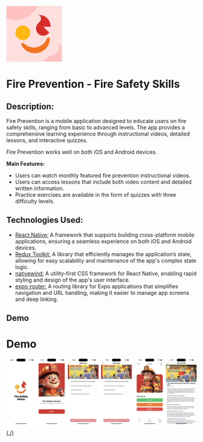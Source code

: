 ![Logo](./assets/images/fire-prevent/Logo_App.png)

# Fire Prevention - Fire Safety Skills

## Description:
Fire Prevention is a mobile application designed to educate users on fire safety skills, ranging from basic to advanced levels. The app provides a comprehensive learning experience through instructional videos, detailed lessons, and interactive quizzes.

Fire Prevention works well on both iOS and Android devices.

**Main Features:**
- Users can watch monthly featured fire prevention instructional videos.
- Users can access lessons that include both video content and detailed written information.
- Practice exercises are available in the form of quizzes with three difficulty levels.

## Technologies Used:
* [React Native:](https://reactnative.dev/) A framework that supports building cross-platform mobile applications, ensuring a seamless experience on both iOS and Android devices.
* [Redux Toolkit:](https://redux-toolkit.js.org/) A library that efficiently manages the application’s state, allowing for easy scalability and maintenance of the app's complex state logic.
* [nativewind:](https://nativewind.dev/) A utility-first CSS framework for React Native, enabling rapid styling and design of the app's user interface.
* [expo-router:](https://expo.dev/router) A routing library for Expo applications that simplifies navigation and URL handling, making it easier to manage app screens and deep linking.
## Demo

# Demo
[![Xem video](./assets/images/screens/image.png)(./)](./assets/images/screens/record.gif)